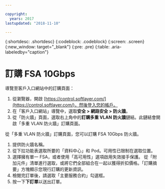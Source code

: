 ```yaml
---

copyright:
  years: 2017
lastupdated: "2018-11-10"

---
```


{:shortdesc: .shortdesc}
{:codeblock: .codeblock}
{:screen: .screen}
{:new_window: target="_blank"}
{:pre: .pre}
{:table: .aria-labeledby="caption"}

# 訂購 FSA 10Gbps

導覽至客戶入口網站中的訂購頁面：

1. 從瀏覽器，開啟 [https://control.softlayer.com/](https://control.softlayer.com/)，然後登入您的帳戶。
2. 在「客戶入口網站」導覽中，選取**安全 > 網路安全 > 防火牆**。
3. 從「防火牆」頁面，選取右上角中的**訂購多重 VLAN 防火牆**鏈結。此鏈結會開啟「多重 VLAN 防火牆」訂購頁面。

從「多重 VLAN 防火牆」訂購頁面，您可以訂購 FSA 10Gbps 防火牆。

1. 提供防火牆名稱。
2. 從下拉功能表選取所要的「資料中心」和 Pod。可用性已限制在選取位置。
3. 選擇擁有單一 FSA，或者使用「高可用性」選項啟用失效接手保護。
從「附加元件」清單進行選取，或將它們全部組合在一起以獲得折扣價格。「訂購摘要」方塊顯示您現行訂購的更新資訊。
4. 檢閱完訂單後，請選取「主要服務合約」勾選框。
5. 按一下**下訂單**以送出訂單。

